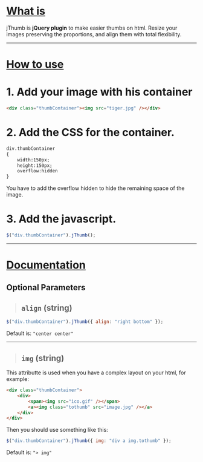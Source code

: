 # [What is](#) #
jThumb is **jQuery plugin** to make easier thumbs on html. Resize your images preserving the proportions, and align them with total flexibility.

* * *


# [How to use](#) #
# 1. Add your image with his container

```html
<div class="thumbContainer"><img src="tiger.jpg" /></div>
```


# 2. Add the CSS for the container.

```html
div.thumbContainer
{
	width:150px;
	height:150px;
	overflow:hidden
}
```
You have to add the overflow hidden to hide the remaining space of the image.



# 3. Add the javascript.

```javascript
$("div.thumbContainer").jThumb();
```

* * *

# [Documentation](#) #

## Optional Parameters ##
> ## `align` (string)

```javascript
$("div.thumbContainer").jThumb({ align: "right bottom" });
```
Default is: `"center center"`

---

> ## `img` (string)

This attributte is used when you have a complex layout on your html, for example:

```html
<div class="thumbContainer">
	<div>
		<span><img src="ico.gif" /></span>
		<a><img class="tothumb" src="image.jpg" /></a>
	</div>
</div>
```
Then you should use something like this:

```javascript
$("div.thumbContainer").jThumb({ img: "div a img.tothumb" });
```
Default is: `"> img"`




